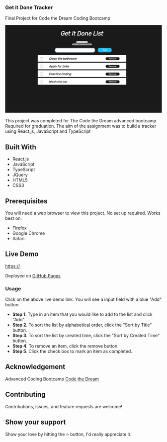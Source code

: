 ### Get it Done Tracker
Final Project for Code the Dream Coding Bootcamp 

<div align="center"><img width="1280" alt="websiteScreenShot" src="images/Getitdone.png"></div>

This project was completed for The Code the Dream advanced bootcamp. Required for graduation. The aim of the assignment was to build a tracker using React.js, JavaScript and TypeScript

## Built With 

- React.js
- JavaScript
- TypeScript
- JQuery
- HTML5
- CSS3

## Prerequisites

You will need a web browser to view this project. No set up required. Works best on:

- Firefox
- Google Chrome
- Safari

## Live Demo

<https://>

Deployed on [GitHub Pages](https://pages.github.com/) 

### Usage

Click on the above live demo link. You will see a input field with a blue "Add" button.
- **Step 1**. Type in an item that you would like to add to the list and click "Add".
- **Step 2**. To sort the list by alphabetical order, click the "Sort by Title" button.
- **Step 3**. To sort the list by created time, click the "Sort by Created Time" button.
- **Step 4**. To remove an item, click the remove button.
- **Step 5**. Click the check box to mark an item as completed.

## Acknowledgement

Advanced Coding Bootcamp [Code the Dream](https://www.codethedream.org/)

## Contributing

Contributions, issues, and feature requests are welcome!

## Show your support

Show your love by hitting the ⭐️ button, I'd really appreciate it.